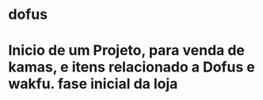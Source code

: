 # dofus

# Inicio de um Projeto, para venda de kamas, e itens relacionado a Dofus e wakfu. fase inicial da loja

